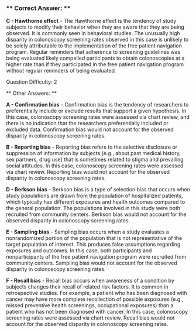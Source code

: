 ### ** Correct Answer: **

**C - Hawthorne effect** - The Hawthorne effect is the tendency of study subjects to modify their behavior when they are aware that they are being observed. It is commonly seen in behavioral studies. The unusually high disparity in colonoscopy screening rates observed in this case is unlikely to be solely attributable to the implementation of the free patient navigation program. Regular reminders that adherence to screening guidelines was being evaluated likely compelled participants to obtain colonoscopies at a higher rate than if they participated in the free patient navigation program without regular reminders of being evaluated.

Question Difficulty: 2

** Other Answers: **

**A - Confirmation bias** - Confirmation bias is the tendency of researchers to preferentially include or exclude results that support a given hypothesis. In this case, colonoscopy screening rates were assessed via chart review, and there is no indication that the researchers preferentially included or excluded data. Confirmation bias would not account for the observed disparity in colonoscopy screening rates.

**B - Reporting bias** - Reporting bias refers to the selective disclosure or suppression of information by subjects (e.g., about past medical history, sex partners, drug use) that is sometimes related to stigma and prevailing social attitudes. In this case, colonoscopy screening rates were assessed via chart review. Reporting bias would not account for the observed disparity in colonoscopy screening rates.

**D - Berkson bias** - Berkson bias is a type of selection bias that occurs when study populations are drawn from the population of hospitalized patients, which typically has different exposures and health outcomes compared to the general population. The populations involved in this study were both recruited from community centers. Berkson bias would not account for the observed disparity in colonoscopy screening rates.

**E - Sampling bias** - Sampling bias occurs when a study evaluates a nonrandomized portion of the population that is not representative of the target population of interest. This produces false assumptions regarding exposures and outcomes. In this case, both participants and nonparticipants of the free patient navigation program were recruited from community centers. Sampling bias would not account for the observed disparity in colonoscopy screening rates.

**F - Recall bias** - Recall bias occurs when awareness of a condition by subjects changes their recall of related risk factors. It is common in retrospective studies. For example, a patient who has been diagnosed with cancer may have more complete recollection of possible exposures (e.g., missed preventive health screenings, occupational exposures) than a patient who has not been diagnosed with cancer. In this case, colonoscopy screening rates were assessed via chart review. Recall bias would not account for the observed disparity in colonoscopy screening rates.

